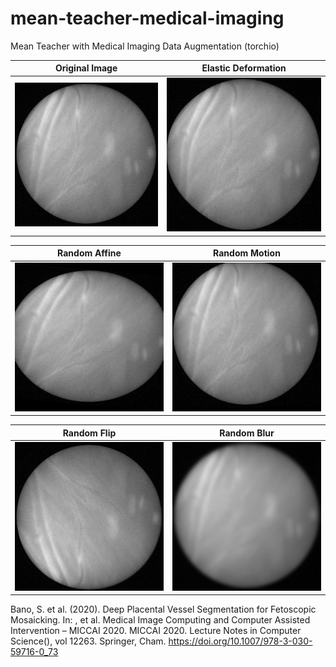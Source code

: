 # mean-teacher-medical-imaging
Mean Teacher with Medical Imaging Data Augmentation (torchio) 

Original Image           |  Elastic Deformation  
:-------------------------:|:-------------------------:
![](https://github.com/marwankefah/mean-teacher-medical-imaging/blob/master/readme/original.png)  |  ![](https://github.com/marwankefah/mean-teacher-medical-imaging/blob/master/readme/elastic_deformation.png)
 
 Random Affine        |  Random Motion
:-------------------------:|:-------------------------:
![](https://github.com/marwankefah/mean-teacher-medical-imaging/blob/master/readme/random_affine.png)  |  ![](https://github.com/marwankefah/mean-teacher-medical-imaging/blob/master/readme/random_motion.png)

  Random Flip         |  Random Blur
:-------------------------:|:-------------------------:
![](https://github.com/marwankefah/mean-teacher-medical-imaging/blob/master/readme/random_flip.png)  |  ![](https://github.com/marwankefah/mean-teacher-medical-imaging/blob/master/readme/random_blur.png)

Bano, S. et al. (2020). Deep Placental Vessel Segmentation for Fetoscopic Mosaicking. In: , et al. Medical Image Computing and Computer Assisted Intervention – MICCAI 2020. MICCAI 2020. Lecture Notes in Computer Science(), vol 12263. Springer, Cham. https://doi.org/10.1007/978-3-030-59716-0_73
